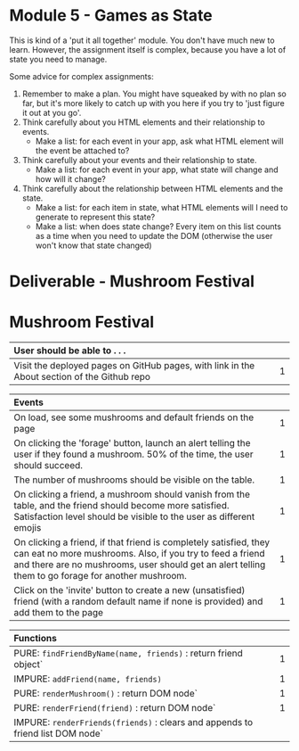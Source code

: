 

# Module 5 - Games as State

This is kind of a 'put it all together' module. You don't have much new to learn. However, the assignment itself is complex, because you have a lot of state you need to manage.

Some advice for complex assignments:
1) Remember to make a plan. You might have squeaked by with no plan so far, but it's more likely to catch up with you here if you try to 'just figure it out at you go'.
1) Think carefully about you HTML elements and their relationship to events.
    - Make a list: for each event in your app, ask what HTML element will the event be attached to?
1) Think carefully about your events and their relationship to state.
    - Make a list: for each event in your app, what state will change and how will it change?
1) Think carefully about the relationship between HTML elements and the state.
    - Make a list: for each item in state, what HTML elements will I need to generate to represent this state?
    - Make a list: when does state change? Every item on this list counts as a time when you need to update the DOM (otherwise the user won't know that state changed)

# Deliverable - Mushroom Festival

# Mushroom Festival

| User should be able to . . .                                                         |             |
| :----------------------------------------------------------------------------------- | ----------: |
| Visit the deployed pages on GitHub pages, with link in the About section of the Github repo|     1 |

| Events                                                                                |             |
| :----------------------------------------------------------------------------------- | ----------: |
| On load, see some mushrooms and default friends on the page                                |        1 |
| On clicking the 'forage' button, launch an alert telling the user if they found a mushroom. 50% of the time, the user should succeed.  | 1 |
| The number of mushrooms should be visible on the table.                                      |        1 |
| On clicking a friend, a mushroom should vanish from the table, and the friend should become more satisfied. Satisfaction level should be visible to the user as different emojis |     1 |
| On clicking a friend, if that friend is completely satisfied, they can eat no more mushrooms. Also, if you try to feed a friend and there are no mushrooms, user should get an alert telling them to go forage for another mushroom. |1|
| Click on the 'invite' button to create a new (unsatisfied) friend (with a random default name if none is provided) and add them to the page | 1 |

| Functions                                                                                |             |
| :----------------------------------------------------------------------------------- | ----------: |
| PURE: `findFriendByName(name, friends)` : return friend object` |1|
| IMPURE: `addFriend(name, friends)` |1|
| PURE: `renderMushroom()` : return DOM node` |1|
| PURE: `renderFriend(friend)` : return DOM node` |1|
| IMPURE: `renderFriends(friends)` : clears and appends to friend list DOM node`
